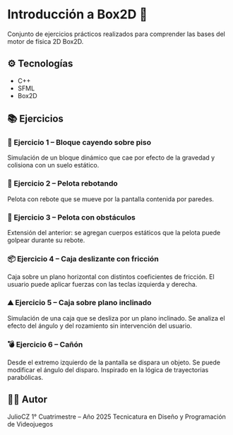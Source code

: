 # Introducción a Box2D 🧱

Conjunto de ejercicios prácticos realizados para comprender las bases del motor de física 2D Box2D.

## ⚙️ Tecnologías

- C++
- SFML
- Box2D

## 📚 Ejercicios

### 🧩 Ejercicio 1 – Bloque cayendo sobre piso

Simulación de un bloque dinámico que cae por efecto de la gravedad y colisiona con un suelo estático.

### 🏀 Ejercicio 2 – Pelota rebotando

Pelota con rebote que se mueve por la pantalla contenida por paredes.

### 🧱 Ejercicio 3 – Pelota con obstáculos

Extensión del anterior: se agregan cuerpos estáticos que la pelota puede golpear durante su rebote.

### 📦 Ejercicio 4 – Caja deslizante con fricción

Caja sobre un plano horizontal con distintos coeficientes de fricción. El usuario puede aplicar fuerzas con las teclas izquierda y derecha.

### ⛰️ Ejercicio 5 – Caja sobre plano inclinado

Simulación de una caja que se desliza por un plano inclinado. Se analiza el efecto del ángulo y del rozamiento sin intervención del usuario.

### 💣 Ejercicio 6 – Cañón

Desde el extremo izquierdo de la pantalla se dispara un objeto. Se puede modificar el ángulo del disparo. Inspirado en la lógica de trayectorias parabólicas.

## 👨‍💻 Autor

JulioCZ
1° Cuatrimestre – Año 2025
Tecnicatura en Diseño y Programación de Videojuegos
